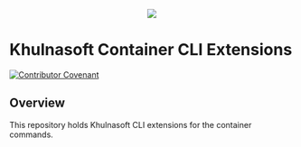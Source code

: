 <p align="center">
  <img src="https://khulnasoft.com/style/asset/logo/vulnmap-print.svg" />
</p>

# Khulnasoft Container CLI Extensions

[![Contributor Covenant](https://img.shields.io/badge/Contributor%20Covenant-2.1-4baaaa.svg)](CODE_OF_CONDUCT.md)

## Overview

This repository holds Khulnasoft CLI extensions for the container commands.
